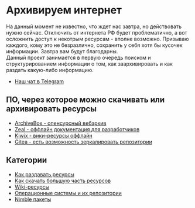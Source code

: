 # Архивируем интернет


На данный момент не известно, что ждет нас завтра, но действовать нужно сейчас. Отключить от интернета РФ будет проблематично, а вот осложнить доступ к некотрым ресурсам - вполне возможно. Призываю каждого, кому это не безразлично, сохранить у себя хотя бы кусочек информации. Завтра вам будут благодарны.  
Данный проект занимается в первую очередь поиском и структурированием информации о том, как заархивировать и как раздать какую-либо информацию.

* [Наш чат в Telegram](https://t.me/+Z5z4Tii5cW1mZWEy)

## ПО, через которое можно скачивать или архивировать ресурсы
* [ArchiveBox - опенсурсный вебархив](https://github.com/ArchiveBox/ArchiveBox)
* [Zeal - оффлайн документация для разработчиков](https://zealdocs.org/)
* [Kiwix - вики-ресурсы оффлайн](https://www.kiwix.org/en/)
* [Gitea - есть возможность зеркалировать репозитории](https://gitea.io/ru-ru/)

## Категории
* [Как раздавать ресурсы](share/index.md)
* [Как скачать большую часть ресурсов](download/index.md)
* [Wiki-ресурсы](wiki/index.md)
* [Операционные системы и их репозитории](os/index.md)
* [Nimble пакеты](nimble/index.md)
